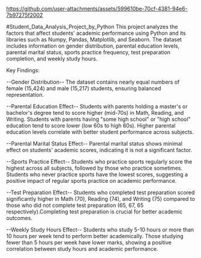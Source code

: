 

https://github.com/user-attachments/assets/599610be-70cf-4381-94e6-7b97275f2002

#Student_Data_Analysis_Project_by_Python
This project analyzes the factors that affect students' academic performance using Python and its libraries such as Numpy, Pandas, Matplotlib, and Seaborn. The dataset includes information on gender distribution, parental education levels, parental marital status, sports practice frequency, test preparation completion, and weekly study hours.

Key Findings:

--Gender Distribution--
The dataset contains nearly equal numbers of female (15,424) and male (15,217) students, ensuring balanced representation.

--Parental Education Effect--
Students with parents holding a master's or bachelor's degree tend to score higher (mid-70s) in Math, Reading, and Writing.
Students with parents having "some high school" or "high school" education tend to score lower (low 60s to high 60s).
Higher parental education levels correlate with better student performance across subjects.

--Parental Marital Status Effect--
Parental marital status shows minimal effect on students' academic scores, indicating it is not a significant factor.

--Sports Practice Effect--
Students who practice sports regularly score the highest across all subjects, followed by those who practice sometimes.
Students who never practice sports have the lowest scores, suggesting a positive impact of regular sports practice on academic performance.

--Test Preparation Effect--
Students who completed test preparation scored significantly higher in Math (70), Reading (74), and Writing (75) compared to those who did not complete test preparation (65, 67, 65 respectively).Completing test preparation is crucial for better academic outcomes.

--Weekly Study Hours Effect--
Students who study 5-10 hours or more than 10 hours per week tend to perform better academically.
Those studying fewer than 5 hours per week have lower marks, showing a positive correlation between study hours and academic performance.


